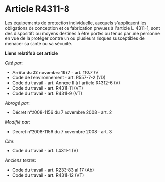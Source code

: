 # Article R4311-8

Les équipements de protection individuelle, auxquels s'appliquent les obligations de conception et de fabrication prévues à
l'article L. 4311-1, sont des dispositifs ou moyens destinés à être portés ou tenus par une personne en vue de la protéger
contre un ou plusieurs risques susceptibles de menacer sa santé ou sa sécurité.

**Liens relatifs à cet article**

_Cité par_:

  - Arrêté du 23 novembre 1987 - art. 110.7 (V)
  - Code de l'environnement - art. R557-7-2 (VD)
  - Code du travail - art. Annexe II à l'article R4312-6 (V)
  - Code du travail - art. R4311-11 (VT)
  - Code du travail - art. R4311-9 (VT)

_Abrogé par_:

  - Décret n°2008-1156 du 7 novembre 2008 - art. 2

_Modifié par_:

  - Décret n°2008-1156 du 7 novembre 2008 - art. 3

_Cite_:

  - Code du travail - art. L4311-1 (V)

_Anciens textes_:

  - Code du travail - art. R233-83 al 17 (Ab)
  - Code du travail - art. R4311-12 (VT)
